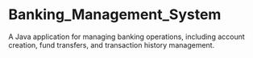 # Banking_Management_System
A Java application for managing banking operations, including account creation, fund transfers, and transaction history management.
